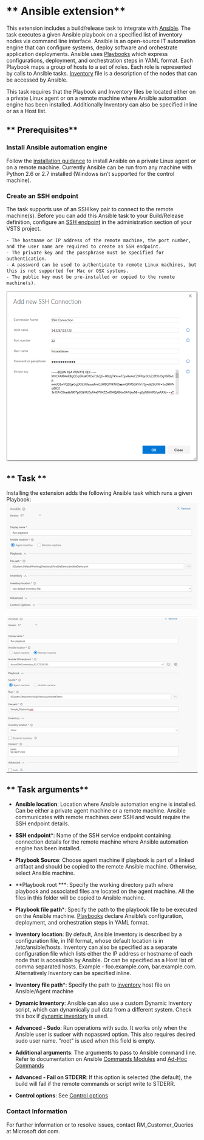 # ** Ansible extension**

This extension includes a build/release task to integrate with [Ansible](http://docs.ansible.com/ansible/latest/index.html). The task executes a given Ansible playbook on a specified list of inventory nodes via command line interface.
Ansible is an open-source IT automation engine that can configure systems, deploy software and orchestrate application deployments. 
Ansible uses [Playbooks](http://docs.ansible.com/ansible/latest/playbooks.html) which express configurations, deployment, and orchestration steps in YAML format. Each Playbook maps a group of hosts to a set of roles. Each role is represented by calls to Ansible tasks. 
[Inventory](http://docs.ansible.com/ansible/latest/intro_inventory.html) file is a description of the nodes that can be accessed by Ansible. 

This task requires that the Playbook and Inventory files be located either on a private Linux agent or on a remote machine where Ansible automation engine has been installed. Additionally Inventory can also be specified inline or as a Host list.

## ** Prerequisites**

### **Install Ansible automation engine**
Follow the [installation guidance](http://docs.ansible.com/ansible/latest/intro_installation.html) to install Ansible on a private Linux agent or on a remote machine. Currently Ansible can be run from any machine with Python 2.6 or 2.7 installed (Windows isn’t supported for the control machine).
	
### **Create an SSH endpoint**
The task supports use of an SSH key pair to connect to the remote machine(s). Before you can add this Ansible task to your Build/Release definition, configure an [SSH endpoint](https://www.visualstudio.com/en-us/docs/build/concepts/library/service-endpoints#sep-ssh) in the administration section of your VSTS project.
	
	- The hostname or IP address of the remote machine, the port number, and the user name are required to create an SSH endpoint.
	- The private key and the passphrase must be specified for authentication.
	- A password can be used to authenticate to remote Linux machines, but this is not supported for Mac or OSX systems.
	- The public key must be pre-installed or copied to the remote machine(s).
	
 ![Ansible SSH Endpoint](Images/ansible_endpoint.png)
	
## ** Task ** 
Installing the extension adds the following Ansible task which runs a given Playbook:
 ![Run Ansible Playbook](Images/ansible_screen_1.png)

 
 ![Run Ansible Playbook](Images/ansible_screen_2.png)

 ## ** Task arguments** 
 
 * **Ansible location**:  Location where Ansible automation engine is installed. Can be either a private agent machine or a remote machine. Ansible communicates with remote machines over SSH and would require the SSH endpoint details.
 
 * **SSH endpoint**\*:  Name of the SSH service endpoint containing connection details for the remote machine where Ansible automation engine has been installed. 

 * **Playbook Source**:  Choose agent machine if playbook is part of a linked artifact and should be copied to the remote Ansible machine. Otherwise, select Ansible machine.

 * **Playbook root **\*:  Specify the working directory path where playbook and associated files are located on the agent machine. All the files in this folder will be copied to Ansible machine.

 * **Playbook file path**\*:  Specify the path to the playbook file to be executed on the Ansible machine. [Playbooks](http://docs.ansible.com/ansible/latest/playbooks.html) declare Ansible’s configuration, deployment, and orchestration steps in YAML format.

 * **Inventory location**:  By default, Ansible Inventory is described by a configuration file, in INI format, whose default location is in /etc/ansible/hosts. Inventory can also be specified as a separate configuration file which lists either the IP address or hostname of each node that is accessible by Ansible. Or can be specified as a Host list of comma separated hosts. Example - foo.example.com, bar.example.com.
Alternatively Inventory can be specified inline.

 * **Inventory file path**\*:  Specify the path to [inventory](http://docs.ansible.com/ansible/latest/intro_inventory.html) host file on Ansible/Agent machine

 * **Dynamic Inventory**:  Ansible can also use a custom Dynamic Inventory script, which can dynamically pull data from a different system. Check this box if [dynamic inventory](http://docs.ansible.com/ansible/latest/intro_dynamic_inventory.html) is used.

 * **Advanced - Sudo**:  Run operations with sudo. It works only when the Ansible user is sudoer with nopasswd option. 
This also requires desired sudo user name. \"root\" is used when this field is empty.

 * **Additional arguments**:  The arguments to pass to Ansible command line. Refer to documentation on Ansible [Commands Modules](http://docs.ansible.com/ansible/latest/list_of_commands_modules.html) and [Ad-Hoc Commands](http://docs.ansible.com/ansible/latest/intro_adhoc.html)

 * **Advanced - Fail on STDERR**:  If this option is selected (the default), the build will fail if the remote commands or script write to STDERR.

 * **Control options**:  See [Control options](https://www.visualstudio.com/en-us/docs/build/concepts/process/tasks#controloptions)

### **Contact Information**

For further information or to resolve issues, contact RM_Customer_Queries at Microsoft dot com.